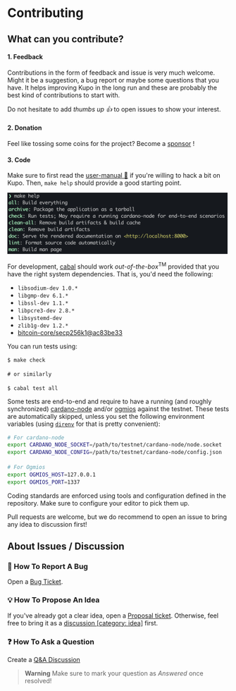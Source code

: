 # Contributing

## What can you contribute?

#### 1. Feedback

Contributions in the form of feedback and issue is very much welcome. Might it be a suggestion, a bug report or maybe some questions that you have. It helps improving Kupo in the long run and these are probably the best kind of contributions to start with.

Do not hesitate to add _thumbs up :+1:_ to open issues to show your interest.

#### 2. Donation

Feel like tossing some coins for the project? Become a [sponsor](https://github.com/sponsors/KtorZ) !

#### 3. Code

Make sure to first read the [user-manual 📖](https://cardanosolutions.github.io/kupo) if you're willing to hack a bit on Kupo. Then, `make help` should provide a good starting point.

<img alt="Makefile help" src="./docs/makefile.png" width=500 />

For development, [cabal](https://cabal.readthedocs.io/en/latest/) should work _out-of-the-box_<sup>TM</sup> provided
that you have the right system dependencies. That is, you'd need the following:

- `libsodium-dev 1.0.*`
- `libgmp-dev 6.1.*`
- `libssl-dev 1.1.*`
- `libpcre3-dev 2.8.*`
- `libsystemd-dev`
- `zlib1g-dev 1.2.*`
- [bitcoin-core/secp256k1@ac83be33](https://github.com/bitcoin-core/secp256k1/tree/ac83be33d0956faf6b7f61a60ab524ef7d6a473)

You can run tests using:

```console
$ make check

# or similarly

$ cabal test all
```

Some tests are end-to-end and require to have a running (and roughly synchronized) [cardano-node](https://github.com/input-output-hk/cardano-node/) and/or [ogmios](https://github.com/CardanoSolutions/ogmios/) against the testnet. These tests are automatically skipped, unless you set the following environment variables (using [`direnv`](https://direnv.net/docs/installation.html) for that is pretty convenient):

```bash
# For cardano-node
export CARDANO_NODE_SOCKET=/path/to/testnet/cardano-node/node.socket
export CARDANO_NODE_CONFIG=/path/to/testnet/cardano-node/config.json

# For Ogmios
export OGMIOS_HOST=127.0.0.1
export OGMIOS_PORT=1337
```

Coding standards are enforced using tools and configuration defined in the repository. Make sure to configure your editor to pick them up.

Pull requests are welcome, but we do recommend to open an issue to bring any idea to discussion first!

## About Issues / Discussion

### :bug: How To Report A Bug

Open a [Bug Ticket](https://github.com/cardanosolutions/kupo/issues/new?template=bug.md).

### :bulb: How To Propose An Idea

If you've already got a clear idea, open a [Proposal ticket](https://github.com/cardanosolutions/kupo/issues/new?template=idea.md). Otherwise, feel free to bring it as a [discussion [category: idea]](https://github.com/CardanoSolutions/kupo/discussions/new?category=ideas) first.

### :question: How To Ask a Question

Create a [Q&A Discussion](https://github.com/CardanoSolutions/kupo/discussions/new?category=q-a)

> **Warning**
> Make sure to mark your question as _Answered_ once resolved!
